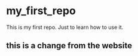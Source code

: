 # my_first_repo
This is my first repo. Just to learn how to use it.

## this is a change from the website
